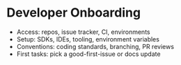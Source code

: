 # Developer Onboarding

- Access: repos, issue tracker, CI, environments
- Setup: SDKs, IDEs, tooling, environment variables
- Conventions: coding standards, branching, PR reviews
- First tasks: pick a good-first-issue or docs update